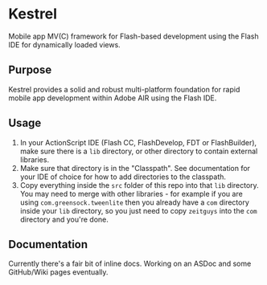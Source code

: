 # Kestrel

Mobile app MV(C) framework for Flash-based development using the Flash IDE for dynamically loaded views.

## Purpose

Kestrel provides a solid and robust multi-platform foundation for rapid mobile app development within Adobe AIR using the Flash IDE. 

## Usage

1. In your ActionScript IDE (Flash CC, FlashDevelop, FDT or FlashBuilder), make sure there is a `lib` directory, or other directory to contain external libraries.
2. Make sure that directory is in the "Classpath". See documentation for your IDE of choice for how to add directories to the classpath.
3. Copy everything inside the `src` folder of this repo into that `lib` directory. You may need to merge with other libraries - for example if you are using `com.greensock.tweenlite` then you already have a `com` directory inside your `lib` directory, so you just need to copy `zeitguys` into the `com` directory and you're done.

## Documentation

Currently there's a fair bit of inline docs. Working on an ASDoc and some GitHub/Wiki pages eventually.
